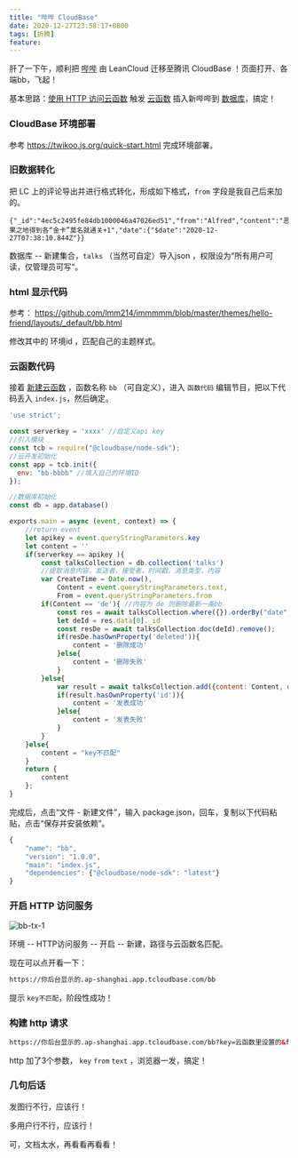 ```yaml
---
title: "哔哔 CloudBase"
date: 2020-12-27T23:58:17+0800
tags: [折腾]
feature: 
---
```


肝了一下午，顺利把 [哔哔](https://immmmm.com/bb/) 由 LeanCloud 迁移至腾讯 CloudBase ！页面打开、各端bb，飞起！

基本思路：[使用 HTTP 访问云函数](https://cloud.tencent.com/document/product/876/41776) 触发 [云函数](https://cloud.tencent.com/document/product/876/46798) 插入新哔哔到 [数据库](https://cloud.tencent.com/document/product/876/19362)，搞定！

### CloudBase 环境部署

参考  <https://twikoo.js.org/quick-start.html> 完成环境部署。

<!--more-->

### 旧数据转化

把 LC 上的评论导出并进行格式转化，形成如下格式，`from` 字段是我自己后来加的。

```
{"_id":"4ec5c2495fe84db1000046a47026ed51","from":"Alfred","content":"恶果之地得到各“金卡”莫名就通关+1","date":{"$date":"2020-12-27T07:38:10.844Z"}}
```

数据库 -- 新建集合，`talks` （当然可自定）导入json ，权限设为“所有用户可读，仅管理员可写“。

### html 显示代码

参考： <https://github.com/lmm214/immmmm/blob/master/themes/hello-friend/layouts/_default/bb.html>

修改其中的 环境id ，匹配自己的主题样式。

### 云函数代码

接着 [新建云函数](https://console.cloud.tencent.com/tcb/scf/index) ，函数名称 `bb` （可自定义），进入 `函数代码` 编辑节目，把以下代码丢入 `index.js`，然后确定。

```javascript
'use strict';

const serverkey = 'xxxx' //自定义api key
//引入模块
const tcb = require("@cloudbase/node-sdk");
//云开发初始化
const app = tcb.init({
  env: "bb-bbbb" //填入自己的环境ID
});

//数据库初始化
const db = app.database()

exports.main = async (event, context) => {
    //return event
    let apikey = event.queryStringParameters.key
    let content = ''
    if(serverkey == apikey ){
        const talksCollection = db.collection('talks')
        //提取消息内容，发送者，接受者，时间戳，消息类型，内容
        var CreateTime = Date.now(),
            Content = event.queryStringParameters.text,
            From = event.queryStringParameters.from
        if(Content == 'de'){ //内容为 de 则删除最新一条bb
            const res = await talksCollection.where({}).orderBy("date", "desc").limit(1).get()
            let deId = res.data[0]._id
            const resDe = await talksCollection.doc(deId).remove();
            if(resDe.hasOwnProperty('deleted')){
                content = '删除成功'
            }else{
                content = '删除失败'
            }
        }else{
            var result = await talksCollection.add({content: Content, date: new Date(CreateTime), from: From})
            if(result.hasOwnProperty('id')){
                content = '发表成功'
            }else{
                content = '发表失败'
            }
        }
    }else{
        content = "key不匹配"
    }
    return {
        content
    };
}
```

完成后，点击“文件 - 新建文件”，输入 package.json，回车，复制以下代码粘贴，点击“保存并安装依赖”。

```javascript
{
    "name": "bb",
    "version": "1.0.0",
    "main": "index.js",
    "dependencies": {"@cloudbase/node-sdk": "latest"}
}
```

### 开启 HTTP 访问服务

![bb-tx-1](https://lmm.elizen.me/images/2020/12/bb-tx-1.png)

环境 -- HTTP访问服务 -- 开启 -- 新建，路径与云函数名匹配。

现在可以点开看一下：

```html
https://你后台显示的.ap-shanghai.app.tcloudbase.com/bb
```

提示 `key不匹配`，阶段性成功！

### 构建 http 请求

```html
https://你后台显示的.ap-shanghai.app.tcloudbase.com/bb?key=云函数里设置的&from=自己发挥一个&text=哔哔的内容
```

http 加了3个参数， `key` `from` `text` ，浏览器一发，搞定！

### 几句后话

发图行不行，应该行！

多用户行不行，应该行！

可，文档太水，再看看再看看！
